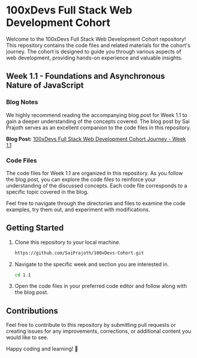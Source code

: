 # 100xDevs Full Stack Web Development Cohort

Welcome to the 100xDevs Full Stack Web Development Cohort repository! This repository contains the code files and related materials for the cohort's journey. The cohort is designed to guide you through various aspects of web development, providing hands-on experience and valuable insights.

## Week 1.1 - Foundations and Asynchronous Nature of JavaScript

### Blog Notes

We highly recommend reading the accompanying blog post for Week 1.1 to gain a deeper understanding of the concepts covered. The blog post by Sai Prajoth serves as an excellent companion to the code files in this repository.

**Blog Post:** [100xDevs Full Stack Web Development Cohort Journey - Week 1.1](https://saiprajoth.hashnode.dev/100xdevs-full-stack-web-development-cohort-journey-1)

### Code Files

The code files for Week 1.1 are organized in this repository. As you follow the blog post, you can explore the code files to reinforce your understanding of the discussed concepts. Each code file corresponds to a specific topic covered in the blog.

Feel free to navigate through the directories and files to examine the code examples, try them out, and experiment with modifications.

## Getting Started

1. Clone this repository to your local machine.
   ```bash
   https://github.com/SaiPrajoth/100xDevs-Cohort.git
   ```

2. Navigate to the specific week and section you are interested in.
   ```bash
   cd 1.1
   ```

3. Open the code files in your preferred code editor and follow along with the blog post.

## Contributions

Feel free to contribute to this repository by submitting pull requests or creating issues for any improvements, corrections, or additional content you would like to see.

Happy coding and learning! 🚀